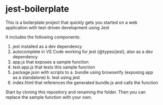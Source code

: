 # jest-boilerplate

This is a boilerplate project that quickly gets you started on a web application with test-driven development using Jest

It includes the following components:

1. jest installed as a dev dependency
2. autocomplete in VS Code working for jest (@types/jest), also as a dev dependency
3. app.js that exposes a sample function
4. test.app.js that tests this sample function
5. package.json with scripts to 
    a. bundle using browserify (exposing app as a standalone)
    b. test using jest
6. index.html that references the generated bundle.js and calls the function

Start by cloning this repository and renaming the folder. Then you can replace the sample function with your own.
